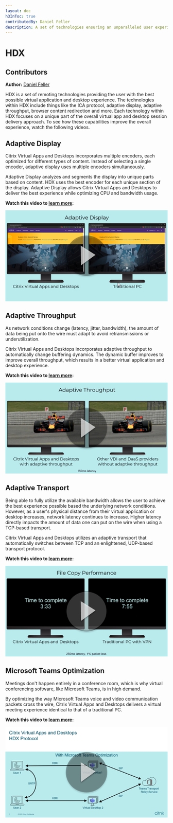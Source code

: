 ```yaml
---
layout: doc
h3InToc: true
contributedBy: Daniel Feller
description: A set of technologies ensuring an unparalleled user experience when accessing virtual Windows/Linux applications and desktops.
---
```

# HDX

## Contributors

**Author:** [Daniel Feller](https://twitter.com/djfeller)

HDX is a set of remoting technologies providing the user with the best possible virtual application and desktop experience. The technologies within HDX include things like the ICA protocol, adaptive display, adaptive throughput, browser content redirection and more. Each technology within HDX focuses on a unique part of the overall virtual app and desktop session delivery approach. To see how these capabilities improve the overall experience, watch the following videos.

## Adaptive Display

Citrix Virtual Apps and Desktops incorporates multiple encoders, each optimized for different types of content. Instead of selecting a single encoder, adaptive display uses multiple encoders simultaneously.

Adaptive Display analyzes and segments the display into unique parts based on content. HDX uses the best encoder for each unique section of the display. Adaptive Display allows Citrix Virtual Apps and Desktops to deliver the best experience while optimizing CPU and bandwidth usage.

**Watch this video to [learn more](https://www.youtube.com/watch?v=xvzWWKhrGwE):**

[![Tech Insight-Microapp Overview](/en-us/tech-zone/learn/media/tech-insights_hdx_adaptive-display.png)](https://www.youtube.com/watch?v=xvzWWKhrGwE)

## Adaptive Throughput

As network conditions change (latency, jitter, bandwidth), the amount of data being put onto the wire must adapt to avoid retransmissions or underutilization.

Citrix Virtual Apps and Desktops incorporates adaptive throughput to automatically change buffering dynamics. The dynamic buffer improves to improve overall throughput, which results in a better virtual application and desktop experience.

**Watch this video to [learn more](https://www.youtube.com/watch?v=tsq8petwsMw):**

[![Tech Insight-Microapp Overview](/en-us/tech-zone/learn/media/tech-insights_hdx_adaptive-throughput.png)](https://www.youtube.com/watch?v=tsq8petwsMw)

## Adaptive Transport

Being able to fully utilize the available bandwidth allows the user to achieve the best experience possible based the underlying network conditions. However, as a user's physical distance from their virtual application or desktop increases, network latency continues to increase. Higher latency directly impacts the amount of data one can put on the wire when using a TCP-based transport.

Citrix Virtual Apps and Desktops utilizes an adaptive transport that automatically switches between TCP and an enlightened, UDP-based transport protocol.

**Watch this video to [learn more](https://www.youtube.com/watch?v=FyM47FDGw_4):**

[![Tech Insight-Microapp Overview](/en-us/tech-zone/learn/media/tech-insights_hdx_adaptive-transport.png)](https://www.youtube.com/watch?v=FyM47FDGw_4)

## Microsoft Teams Optimization

Meetings don't happen entirely in a conference room, which is why virtual conferencing software, like Microsoft Teams, is in high demand.

By optimizing the way Microsoft Teams voice and video communication packets cross the wire, Citrix Virtual Apps and Desktops delivers a virtual meeting experience identical to that of a traditional PC.

**Watch this video to [learn more](https://www.youtube.com/watch?v=BYzeltxcYJw):**

[![Tech Insight-Microapp Overview](/en-us/tech-zone/learn/media/tech-insights_hdx_microsoft-teams-optimization.png)](https://www.youtube.com/watch?v=BYzeltxcYJw)
